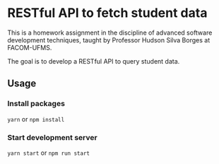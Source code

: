 # RESTful API to fetch student data

This is a homework assignment in the discipline of advanced software development techniques, taught by Professor Hudson Silva Borges at FACOM-UFMS.

The goal is to develop a RESTful API to query student data.

## Usage
### Install packages
`yarn` or `npm install`
### Start development server
`yarn start` or `npm run start`

